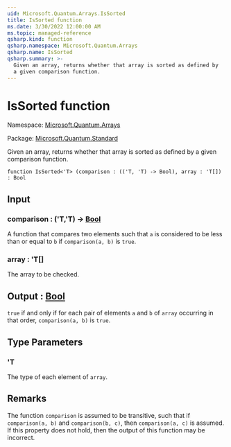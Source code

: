 ```yaml
---
uid: Microsoft.Quantum.Arrays.IsSorted
title: IsSorted function
ms.date: 3/30/2022 12:00:00 AM
ms.topic: managed-reference
qsharp.kind: function
qsharp.namespace: Microsoft.Quantum.Arrays
qsharp.name: IsSorted
qsharp.summary: >-
  Given an array, returns whether that array is sorted as defined by
  a given comparison function.
---
```


# IsSorted function

Namespace: [Microsoft.Quantum.Arrays](xref:Microsoft.Quantum.Arrays)

Package: [Microsoft.Quantum.Standard](https://nuget.org/packages/Microsoft.Quantum.Standard)


Given an array, returns whether that array is sorted as defined bya given comparison function.

```qsharp
function IsSorted<'T> (comparison : (('T, 'T) -> Bool), array : 'T[]) : Bool
```


## Input

### comparison : ('T,'T) -> [Bool](xref:microsoft.quantum.qsharp.valueliterals#bool-literals)

A function that compares two elements such that `a` is considered tobe less than or equal to `b` if `comparison(a, b)` is `true`.


### array : 'T[]

The array to be checked.



## Output : [Bool](xref:microsoft.quantum.qsharp.valueliterals#bool-literals)

`true` if and only if for each pair of elements `a` and `b` of`array` occurring in that order, `comparison(a, b)` is `true`.

## Type Parameters

### 'T

The type of each element of `array`.

## Remarks

The function `comparison` is assumed to be transitive, such thatif `comparison(a, b)` and `comparison(b, c)`, then `comparison(a, c)`is assumed. If this property does not hold, then the output of thisfunction may be incorrect.
